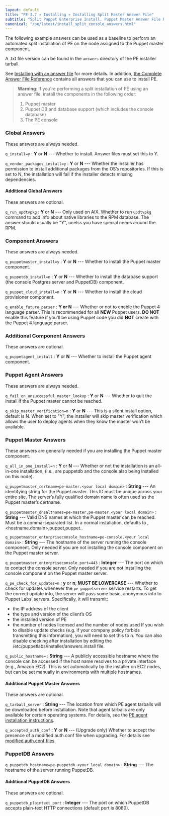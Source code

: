 ```yaml
---
layout: default
title: "PE 3.7 » Installing » Installing Split Master Answer File"
subtitle: "Split Puppet Enterprise Install, Puppet Master Answer File Reference"
canonical: "/pe/latest/install_split_console_answers.html"
---
```


The following example answers can be used as a baseline to perform an automated split installation of PE on the node assigned to the Puppet master component. 

A .txt file version can be found in the `answers` directory of the PE installer tarball.

See [Installing with an answer file](./install_automated.html) for more details. In addition, [the Complete Answer File Reference](./install_complete_answer_file_reference.html) contains all answers that you can use to install PE.

>**Warning**: If you're performing a split installation of PE using an answer file, install the components in the following order:
>
> 1. Puppet master
> 2. Puppet DB and database support (which includes the console database)
> 3. The PE console 

### Global Answers
These answers are always needed.

`q_install=y`
: **Y** or **N** --- Whether to install. Answer files must set this to Y.

`q_vendor_packages_install=y`
: **Y** or **N** --- Whether the installer has permission to install additional packages from the OS’s repositories. If this is set to N, the installation will fail if the installer detects missing dependencies.

#### Additional Global Answers

These answers are optional.

`q_run_updtvpkg`
: **Y** or **N** --- Only used on AIX. Whether to run `updtvpkg` command to add info about native libraries to the RPM database. The answer should usually be "Y", unelss you have special needs around the RPM.

### Component Answers
These answers are always needed.

`q_puppetmaster_install=y`
: **Y** or **N** --- Whether to install the Puppet master component.

`q_puppetdb_install=n`
: **Y** or **N** --- Whether to install the database support (the console Postgres server and PuppetDB) component.

`q_puppet_cloud_install=n`
: **Y** or **N** --- Whether to install the cloud provisioner component.

`q_enable_future_parser`
: **Y or N** --- Whether or not to enable the Puppet 4 language parser. This is recommended for all **NEW** Puppet users. **DO NOT** enable this feature if you'll be using Puppet code you did **NOT** create with the Puppet 4 language parser. 

### Additional Component Answers

These answers are optional.

`q_puppetagent_install`
: **Y** or **N** --- Whether to install the Puppet agent component.

### Puppet Agent Answers
These answers are always needed.

`q_fail_on_unsuccessful_master_lookup`
: **Y** or **N** --- Whether to quit the install if the Puppet master cannot be reached.

`q_skip_master_verification=n`
: **Y** or **N** --- This is a silent install option, default is N. When set to "Y", the installer will skip master verification which allows the user to deploy agents when they know the master won’t be available.

### Puppet Master Answers
These answers are generally needed if you are installing the Puppet master component.

`q_all_in_one_install=n`
: **Y** or **N** --- Whether or not the installation is an all-in-one installation, (i.e., are puppetdb and the console also being installed on this node).

`q_puppetmaster_certname=pe-master.<your local domain>`
: **String** --- An identifying string for the Puppet master. This ID must be unique across your entire site. The server’s fully qualified domain name is often used as the Puppet master’s certname.

`q_puppetmaster_dnsaltnames=pe-master,pe-master.<your local domain>`
: **String** --- Valid DNS names at which the Puppet master can be reached. Must be a comma-separated list. In a normal installation, defaults to <hostname>,<hostname.domain>,puppet,puppet.<domain>.

`q_puppetmaster_enterpriseconsole_hostname=pe-console.<your local domain>`
: **String** --- The hostname of the server running the console component. Only needed if you are not installing the console component on the Puppet master server.

`q_puppetmaster_enterpriseconsole_port=443`
: **Integer** --- The port on which to contact the console server. Only needed if you are not installing the console component on the Puppet master server.

`q_pe_check_for_updates=n`
: **y** or **n**; **MUST BE LOWERCASE** --- Whether to check for updates whenever the `pe-puppetserver` service restarts. To get the correct update info, the server will pass some basic, anonymous info to Puppet Labs’ servers. Specifically, it will transmit:
   * the IP address of the client
   * the type and version of the client’s OS
   * the installed version of PE
   * the number of nodes licensed and the number of nodes used
If you wish to disable update checks (e.g. if your company policy forbids transmitting this information), you will need to set this to n. You can also disable checking after installation by editing the /etc/puppetlabs/installer/answers.install file.

`q_public_hostname=`
: **String** --- A publicly accessible hostname where the console can be accessed if the host name resolves to a private interface (e.g., Amazon EC2). This is set automatically by the installer on EC2 nodes, but can be set manually in environments with multiple hostnames.

#### Additional Puppet Master Answers

These answers are optional.

`q_tarball_server`
: **String** --- The location from which PE agent tarballs will be downloaded before installation. Note that agent tarballs are only available for certain operating systems. For details, see the [PE agent installation instructions](./install_agents.html).

`q_accepted_auth_conf`
: **Y** or **N** --- (Upgrade only) Whether to accept the presence of a modified auth.conf file when upgrading. For details see [modified auth.conf files](./install_upgrading_dir_env_notes.html#upgrading-to-38-with-a-modified-authconf-file).

### PuppetDB Answers

`q_puppetdb_hostname=pe-puppetdb.<your local domain>`
: **String** --- The hostname of the server running PuppetDB.

#### Additional PuppetDB Answers
These answers are optional.

`q_puppetdb_plaintext_port`
: **Integer** --- The port on which PuppetDB accepts plain-text HTTP connections (default port is 8080).

